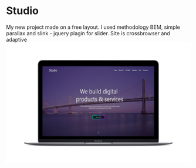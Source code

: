 # Studio
My new project made on a free layout. 
I used methodology BEM, simple parallax and slink - jquery plagin for slider. Site is crossbrowser and adaptive 
![layout image](img/macbook.png)
